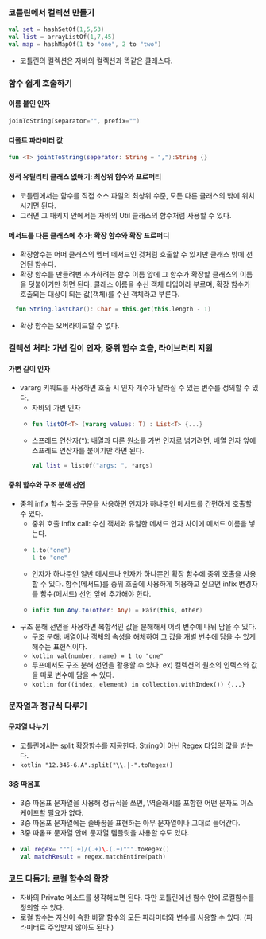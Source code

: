 ### 코틀린에서 컬렉션 만들기
```kotlin
val set = hashSetOf(1,5,53)
val list = arrayListOf(1,7,45)
val map = hashMapOf(1 to "one", 2 to "two")
```
- 코틀린의 컬렉션은 자바의 컬렉션과 똑같은 클래스다.
### 함수 쉽게 호출하기 
#### 이름 붙인 인자
```kotlin
joinToString(separator="", prefix="")
```
#### 디폴트 파라미터 값
```kotlin
fun <T> jointToString(seperator: String = ","):String {}
```
#### 정적 유틸리티 클래스 없애기: 최상위 함수와 프로퍼티
- 코틀린에서는 함수를 직접 소스 파일의 최상위 수준, 모든 다른 클래스의 밖에 위치시키면 된다. 
- 그러면 그 패키지 안에서는 자바의 Util 클래스의 함수처럼 사용할 수 있다.
#### 메서드를 다른 클래스에 추가: 확장 함수와 확장 프로퍼디
- 확장함수는 어떠 클래스의 멤버 메서드인 것처럼 호출할 수 있지만 클래스 밖에 선언된 함수다.
- 확장 함수를 만들려변 추가하려는 함수 이름 앞에 그 함수가 확장할 클래스의 이름을 덧붙이기만 하면 된다. 클래스 이름을 수신 객체 타입이라 부르며, 확장 함수가 호출되는 대상이 되는 값(객체)를 수신 객체라고 부른다.
```kotlin
  fun String.lastChar(): Char = this.get(this.length - 1)
```
- 확장 함수는 오버라이드할 수 없다.
### 컬렉션 처리: 가변 길이 인자, 중위 함수 호츨, 라이브러리 지원 
#### 가변 길이 인자
- vararg 키워드를 사용하면 호출 시 인자 개수가 달라질 수 있는 변수를 정의할 수 있다.
    - 자바의 가변 인자
    - ```kotlin
      fun listOf<T> (vararg values: T) : List<T> {...}
      ```
    - 스프레드 연산자(*): 배열과 다른 원소를 가변 인자로 넘기려면, 배열 인자 앞에 스프레드 연산자를 붙이기만 하면 된다. 
      ```kotlin
      val list = listOf("args: ", *args)
      ```
#### 중위 함수와 구조 분해 선언      
- 중위 infix 함수 호출 구문을 사용하면 인자가 하나뿐인 메서드를 간편하게 호출할 수 있다.
    - 중위 호출 infix call: 수신 객체와 유일한 메서드 인자 사이에 메서드 이름을 넣는다.
    - ```kotlin
      1.to("one")
      1 to "one"
      ```
    - 인자가 하나뿐인 일반 메서드나 인자가 하나뿐인 확장 함수에 중위 호출을 사용할 수 있다. 함수(메서드)를 중위 호출에 사용하게 허용하고 싶으면 infix 변경자를 함수(메서드) 선언 앞에 추가해야 한다.
    - ```kotlin
      infix fun Any.to(other: Any) = Pair(this, other)
      ```
- 구조 분해 선언을 사용하면 복합적인 값을 분해해서 어려 변수에 나눠 담을 수 있다.
    - 구조 분해: 배열이나 객체의 속성을 해체하여 그 값을 개별 변수에 담을 수 있게 해주는 표현식이다.
    - ```kotlin val(number, name) = 1 to "one"```
    - 루프에서도 구조 분해 선언을 활용할 수 있다. ex) 컬렉션의 원소의 인텍스와 값을 따로 변수에 담을 수 있다.
    - ```kotlin for((index, element) in collection.withIndex()) {...}```
### 문자열과 정규식 다루기 
#### 문자열 나누기
- 코틀린에서는 split 확장함수를 제공한다. String이 아닌 Regex 타입의 값을 받는다. 
- ```kotlin "12.345-6.A".split("\\.|-".toRegex() ```
#### 3중 따옴표
- 3중 따옴표 문자열을 사용해 정규식을 쓰면, \역슬래시를 포함한 어떤 문자도 이스케이프할 필요가 없다.
- 3중 따옴포 문자열에는 줄바꿈을 표현하는 아무 문자열이나 그대로 들어간다.
- 3중 따옴표 문자열 안에 문자열 템플릿을 사용할 수도 있다. 
- ```kotlin
  val regex= """(.+)/(.+)\.(.+)""".toRegex()
  val matchResult = regex.matchEntire(path)
  ```
### 코드 다듬기: 로컬 함수와 확장 
- 자바의 Private 메소드를 생각해보면 된다. 다만 코틀린에선 함수 안에 로컬함수를 정의할 수 있다.
- 로컬 함수는 자신이 속한 바깥 함수의 모든 파라미터와 변수를 사용할 수 있다. (파라미터로 주입받지 않아도 된다.)
